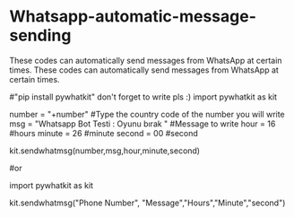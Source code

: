 # Whatsapp-automatic-message-sending
These codes can automatically send messages from WhatsApp at certain times.   These codes can automatically send messages from WhatsApp at certain times.  

#"pip install pywhatkit" don't forget to write pls :)
import pywhatkit as kit

number = "+number" #Type the country code of the number you will write
msg = "Whatsapp Bot Testi : Oyunu bırak " #Message to write
hour = 16 #hours
minute = 26 #minute
second = 00 #second

kit.sendwhatmsg(number,msg,hour,minute,second)

#or  

import pywhatkit as kit

kit.sendwhatmsg("Phone Number", "Message","Hours","Minute","second")
